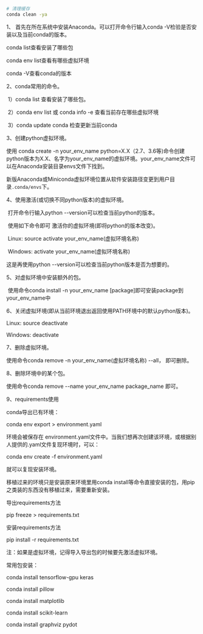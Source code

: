 
```bash
# 清理缓存
conda clean -ya
```

1、 首先在所在系统中安装Anaconda。可以打开命令行输入conda -V检验是否安装以及当前conda的版本。

conda list查看安装了哪些包

conda env list查看有哪些虚拟环境

conda -V查看conda的版本

 

2、conda常用的命令。

​       1）conda list 查看安装了哪些包。

​    2）conda env list 或 conda info -e 查看当前存在哪些虚拟环境

​    3）conda update conda 检查更新当前conda

 

3、创建python虚拟环境。

使用 conda create -n your_env_name python=X.X（2.7、3.6等)命令创建python版本为X.X、名字为your_env_name的虚拟环境。your_env_name文件可以在Anaconda安装目录envs文件下找到。

 新版Anaconda或Miniconda虚拟环境位置从软件安装路径变更到用户目录`.conda/envs`下。



4、使用激活(或切换不同python版本)的虚拟环境。

​    打开命令行输入python --version可以检查当前python的版本。

​    使用如下命令即可 激活你的虚拟环境(即将python的版本改变)。

​    Linux:  source activate your_env_name(虚拟环境名称)

​    Windows: activate your_env_name(虚拟环境名称)

   这是再使用python --version可以检查当前python版本是否为想要的。

 

5、对虚拟环境中安装额外的包。

​    使用命令conda install -n your_env_name [package]即可安装package到your_env_name中

 

6、关闭虚拟环境(即从当前环境退出返回使用PATH环境中的默认python版本)。

   Linux: source deactivate

   Windows: deactivate

 

7、删除虚拟环境。

   使用命令conda remove -n your_env_name(虚拟环境名称) --all， 即可删除。

 

8、删除环境中的某个包。

   使用命令conda remove --name your_env_name  package_name 即可。

 

9、requirements使用

conda导出已有环境：

conda env export > environment.yaml

环境会被保存在 environment.yaml文件中。当我们想再次创建该环境，或根据别人提供的.yaml文件复现环境时，可以：

conda env create -f environment.yaml

就可以复现安装环境。

 

移植过来的环境只是安装原来环境里用conda install等命令直接安装的包，用pip之类装的东西没有移植过来，需要重新安装。

 

导出requirements方法

pip freeze > requirements.txt

安装requirements方法

pip install -r requirements.txt

 

注：如果是虚拟环境，记得导入导出包的时候要先激活虚拟环境。



常用包安装：

conda install tensorflow-gpu keras

conda install pillow

conda install matplotlib

conda install scikit-learn

conda install graphviz pydot